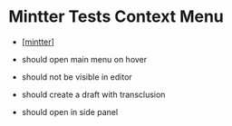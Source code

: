 # Mintter Tests Context Menu

- [[mintter]]

- should open main menu on hover
- should not be visible in editor
- should create a draft with transclusion
- should open in side panel

[//begin]: # "Autogenerated link references for markdown compatibility"
[mintter]: ../mintter "Mintter"
[//end]: # "Autogenerated link references"
